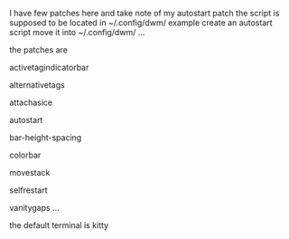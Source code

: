  I have few patches here and take note of my autostart patch 
 the script is supposed to be located in ~/.config/dwm/
 example create an autostart script move it into ~/.config/dwm/
...

 the patches are 

 activetagindicatorbar

 alternativetags

 attachasice

 autostart

 bar-height-spacing

 colorbar

 movestack

 selfrestart

 vanitygaps
...

the default terminal is kitty
